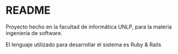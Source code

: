 # README

Proyecto hecho en la facultad de informática UNLP, para la materia ingeniería de software.

El lenguaje utilizado para desarrollar el sistema es Ruby & Rails


